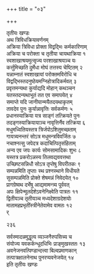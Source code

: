 +++
title = "०३"

+++

तृतीयः खण्डः  
अथ त्रिविधक्रियावर्णनम्  
अक्रिया त्रिविधा प्रोक्ता विद्वद्भिः कर्मकारिणाम्  
अक्रिया च परोक्ता च तृतीया चायथाक्रिया  १  
स्वशाखाश्रयमुत्सृज्य परशाखाश्रयञ्च यः  
कर्त्तुमिच्छति दुर्मेधा मोघं तत्तस्य चेष्टितम्  २  
यन्नाम्नातं स्वशाखायां परोक्तमविरोधि च  
विद्वद्भिस्तदनुष्ठेयमग्निहोत्रादिकर्मवत्  ३  
प्रवृत्तमन्यथा कुर्याद्यदि मोहान् कथञ्चन  
यतस्तदन्यथाभूतं तत एव समापयेत्  ४  
समाप्ते यदि जानीयान्मयैतदयथाकृतम्  
तावदेव पुनः कुर्यान्नावृत्तिः सर्वकर्मणः  ५  
प्रधानस्याक्रिया यत्र साङ्गं तत्क्रियते पुनः  
तदङ्गस्याक्रियायाञ्च नावृत्तिर्नैव तत्क्रिया  ६  
मधुमध्वितियस्तत्र त्रिर्जपोऽशितुमच्छताम्  
गायत्र्यनन्तरं सोऽत्र मधुमन्त्रविवर्जितः  ७  
नचाश्नत्सु जपेदत्र कदाचित्पितृसंहिताम्  
अन्य एव जपः कार्यः सोमसामादिकः शुभः  ८  
यस्तत्र प्रकरोऽन्नस्य तिलवद्यववत्तथा  
उच्छिष्टसन्निधौ सोऽत्र तृप्तेषु विपरीतकः  ९  
सम्पन्नमिति तृप्ताः स्थ प्रश्नस्थाने विधीयते  
सुसम्पन्नमिति प्रोक्ते शेषमन्नं निवेदयेत्  १०  
प्रागग्रेष्वथ दर्भेषु आद्यमामन्त्र्य पूर्ववत्  
अपः क्षिपेन्मूलदेशेऽवनेनिक्ष्वेति पात्रतः  ११  
द्वितीयञ्च तृतीयञ्च मध्यदेशाग्रदेशयोः  
मातामहप्रभृतींस्त्रीनेतेवामेव वामतः  १२  
र्  

२३६  

सर्वस्मादन्नमुद्धृत्य व्यञ्जनैरुपसिच्य च  
संयोज्य यवकर्कन्धूदधिभिः प्राङ्मुखस्ततः  १३  
अवनेजनवत्पिण्डान्दत्त्वा बिल्वप्रमाणकान्  
तत्पात्रक्षालनेनाथ पुनरप्यवनेजयेत्  १४  
इति तृतीयः खण्डः  
